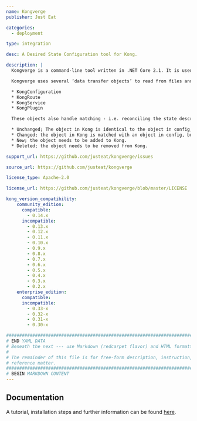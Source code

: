 ```yaml
---
name: Kongverge
publisher: Just Eat

categories:
  - deployment

type: integration

desc: A Desired State Configuration tool for Kong.

description: |
  Kongverge is a command-line tool written in .NET Core 2.1. It is used to configure a kong server by moving its state into sync with the “desired state” given in configuration files.

  Kongverge uses several ‘data transfer objects’ to read from files and write to Kong (and vice versa). For simplicity, the field names on these objects generally match what is present in Kong:

  * KongConfiguration
  * KongRoute
  * KongService
  * KongPlugin

  These objects also handle matching - i.e. reconciling the state described by files with the state in Kong, and performing actions in Kong as needed to make them the same. The possible cases for these objects are:

  * Unchanged; The object in Kong is identical to the object in config, so no action is required.
  * Changed; the object in Kong is matched with an object in config, but not all of the properties are  the same. Action is required to update the object in place.
  * New; the object needs to be added to Kong.
  * Deleted; the object needs to be removed from Kong.

support_url: https://github.com/justeat/kongverge/issues

source_url: https://github.com/justeat/kongverge

license_type: Apache-2.0

license_url: https://github.com/justeat/kongverge/blob/master/LICENSE

kong_version_compatibility:
    community_edition:
      compatible:
        - 0.14.x
      incompatible:
        - 0.13.x
        - 0.12.x
        - 0.11.x
        - 0.10.x
        - 0.9.x
        - 0.8.x
        - 0.7.x
        - 0.6.x
        - 0.5.x
        - 0.4.x
        - 0.3.x
        - 0.2.x
    enterprise_edition:
      compatible:
      incompatible:
        - 0.33-x
        - 0.32-x
        - 0.31-x
        - 0.30-x

###############################################################################
# END YAML DATA
# Beneath the next --- use Markdown (redcarpet flavor) and HTML formatting only.
#
# The remainder of this file is for free-form description, instruction, and
# reference matter.
###############################################################################
# BEGIN MARKDOWN CONTENT
---
```


## Documentation

A tutorial, installation steps and further information can be found [here](https://github.com/justeat/kongverge).
